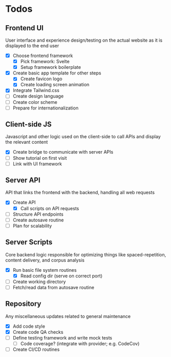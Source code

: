 # Todos

## Frontend UI

User interface and experience design/testing on the actual website as it is displayed to the end user

- [x] Choose frontend framework
  - [x] Pick framework: Svelte
  - [x] Setup framework boilerplate
- [x] Create basic app template for other steps
  - [x] Create favicon logo
  - [x] Create loading screen animation
- [x] Integrate Tailwind.css
- [ ] Create design language
- [ ] Create color scheme
- [ ] Prepare for internationalization

## Client-side JS

Javascript and other logic used on the client-side to call APIs and display the relevant content

- [x] Create bridge to communicate with server APIs
- [ ] Show tutorial on first visit
- [ ] Link with UI framework

## Server API

API that links the frontend with the backend, handling all web requests

- [x] Create API
  - [x] Call scripts on API requests
- [ ] Structure API endpoints
- [ ] Create autosave routine
- [ ] Plan for scalability

## Server Scripts

Core backend logic responsible for optimizing things like spaced-repetition, content delivery, and corpus analysis

- [x] Run basic file system routines
  - [x] Read config dir (serve on correct port)
- [ ] Create working directory
- [ ] Fetch/read data from autosave routine

## Repository

Any miscellaneous updates related to general maintenance

- [x] Add code style
- [x] Create code QA checks
- [ ] Define testing framework and write mock tests
  - [ ] Code coverage? (integrate with provider; e.g. CodeCov)
- [ ] Create CI/CD routines
